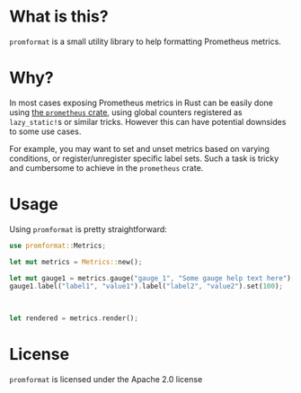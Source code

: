 # What is this?

`promformat` is a small utility library to help formatting Prometheus metrics.

# Why?

In most cases exposing Prometheus metrics in Rust can be easily done using [the `prometheus` crate](https://docs.rs/prometheus/latest/prometheus/), using global counters registered as `lazy_static!`s or similar tricks. However this can have potential downsides to some use cases. 

For example, you may want to set and unset metrics based on varying conditions, or register/unregister specific label sets. Such a task is tricky and cumbersome to achieve in the `prometheus` crate.

# Usage

Using `promformat` is pretty straightforward:

``` rust
use promformat::Metrics;

let mut metrics = Metrics::new();

let mut gauge1 = metrics.gauge("gauge_1", "Some gauge help text here");
gauge1.label("label1", "value1").label("label2", "value2").set(100);



let rendered = metrics.render();
```


# License

`promformat` is licensed under the Apache 2.0 license
